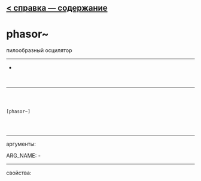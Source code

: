 [< справка — содержание](index.html)
---

# phasor~


пилообразный осцилятор

---

-
<br>


---


```



[phasor~]


            
```

---
аргументы:

ARG_NAME: -<br>

---
свойства:


